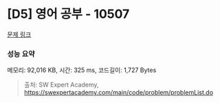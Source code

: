 # [D5] 영어 공부 - 10507 

[문제 링크](https://swexpertacademy.com/main/code/problem/problemDetail.do?contestProbId=AXNQOb3avD0DFAXS) 

### 성능 요약

메모리: 92,016 KB, 시간: 325 ms, 코드길이: 1,727 Bytes



> 출처: SW Expert Academy, https://swexpertacademy.com/main/code/problem/problemList.do